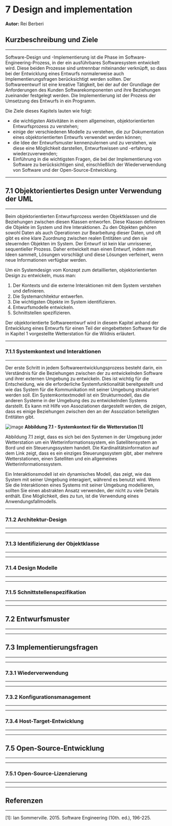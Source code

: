 # 7 Design and implementation

**Autor:** Rei Berberi

## Kurzbeschreibung und Ziele

---

Software-Design und -Implementierung ist die Phase im Software-Engineering-Prozess, in der ein ausführbares Softwaresystem entwickelt wird. Diese beiden Prozesse sind untrennbar miteinander verknüpft, so dass bei der Entwicklung eines Entwurfs normalerweise auch Implementierungsfragen berücksichtigt werden sollten.
Der Softwareentwurf ist eine kreative Tätigkeit, bei der auf der Grundlage der Anforderungen des Kunden Softwarekomponenten und ihre Beziehungen zueinander festgelegt werden. Die Implementierung ist der Prozess der Umsetzung des Entwurfs in ein Programm.

Die Ziele dieses Kapitels lauten wie folgt:

- die wichtigsten Aktivitäten in einem allgemeinen, objektorientierten Entwurfsprozess zu verstehen;
- einige der verschiedenen Modelle zu verstehen, die zur Dokumentation eines objektorientierten Entwurfs verwendet werden können;
- die Idee der Entwurfsmuster kennenzulernen und zu verstehen, wie diese eine Möglichkeit darstellen, Entwurfswissen und -erfahrung wiederzuverwenden;
- Einführung in die wichtigsten Fragen, die bei der Implementierung von Software zu berücksichtigen sind, einschließlich der Wiederverwendung von Software und der Open-Source-Entwicklung.

---

## 7.1 Objektorientiertes Design unter Verwendung der UML

---

Beim objektorientierten Entwurfsprozess werden Objektklassen und die Beziehungen zwischen diesen Klassen entworfen. Diese Klassen definieren die Objekte im System und ihre Interaktionen. Zu den Objekten gehören sowohl Daten als auch Operationen zur Bearbeitung dieser Daten, und oft gibt es eine klare Zuordnung zwischen realen Entitäten und den sie steuernden Objekten im System.
Der Entwurf ist kein klar umrissener, sequentieller Prozess. Daher entwickelt man einen Entwurf, indem man Ideen sammelt, Lösungen vorschlägt und diese Lösungen verfeinert, wenn neue Informationen verfügbar werden.

Um ein Systemdesign vom Konzept zum detaillierten, objektorientierten Design zu entwickeln, muss man:

1. Der Kontexts und die externe Interaktionen mit dem System verstehen und definieren.
2. Die Systemarchitektur entwerfen.
3. Die wichtigsten Objekte im System identifizieren.
4. Entwurfsmodelle entwickeln.
5. Schnittstellen spezifizieren.

Der objektorientierte Softwareentwurf wird in diesem Kapitel anhand der Entwicklung eines Entwurfs für einen Teil der eingebetteten Software für die in Kapitel 1 vorgestellte Wetterstation für die Wildnis erläutert.

---

### 7.1.1 Systemkontext und Interaktionen

---

Der erste Schritt in jedem Softwareentwicklungsprozess besteht darin, ein Verständnis für die Beziehungen zwischen der zu entwickelnden Software und ihrer externen Umgebung zu entwickeln. Dies ist wichtig für die Entscheidung, wie die erforderliche Systemfunktionalität bereitgestellt und wie das System für die Kommunikation mit seiner Umgebung strukturiert werden soll.
Ein Systemkontextmodell ist ein Strukturmodell, das die anderen Systeme in der Umgebung des zu entwickelnden Systems darstellt. Es kann mit Hilfe von Assoziationen dargestellt werden, die zeigen, dass es einige Beziehungen zwischen den an der Assoziation beteiligten Entitäten gibt.

![image](https://user-images.githubusercontent.com/58107983/163242011-39596cc7-e94c-4597-b1d8-af4ff9fcd91a.png)
**Abbildung 7.1 - Systemkontext für die Wetterstation [1]**

Abbildung 7.1 zeigt, dass es sich bei den Systemen in der Umgebung jeder Wetterstation um ein Wetterinformationssystem, ein Satellitensystem an Bord und ein Steuerungssystem handelt. Die Kardinalitätsinformation auf dem Link zeigt, dass es ein einziges Steuerungssystem gibt, aber mehrere Wetterstationen, einen Satelliten und ein allgemeines Wetterinformationssystem.

Ein Interaktionsmodell ist ein dynamisches Modell, das zeigt, wie das System mit seiner Umgebung interagiert, während es benutzt wird. Wenn Sie die Interaktionen eines Systems mit seiner Umgebung modellieren, sollten Sie einen abstrakten Ansatz verwenden, der nicht zu viele Details enthält. Eine Möglichkeit, dies zu tun, ist die Verwendung eines Anwendungsfallmodells.

---

### 7.1.2 Architektur-Design

---

---

### 7.1.3 Identifizierung der Objektklasse

---

---

### 7.1.4 Design Modelle

---

---

### 7.1.5 Schnittstellenspezifikation

---

---

## 7.2 Entwurfsmuster

---

---

## 7.3 Implementierungsfragen

---

---

### 7.3.1 Wiederverwendung

---

---

### 7.3.2 Konfigurationsmanagement

---

---

### 7.3.4 Host-Target-Entwicklung

---

---

## 7.5 Open-Source-Entwicklung

---

---

### 7.5.1 Open-Source-Lizenzierung

---

---

## Referenzen

---

[1]: Ian Sommerville. 2015. Software Engineering (10th. ed.), 196-225.
